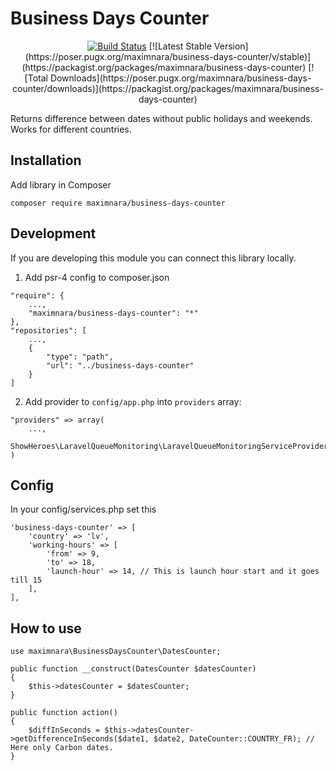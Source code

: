 # Business Days Counter

<p align="center">
<a href="https://travis-ci.org/maximnara/business-days-counter"><img src="https://api.travis-ci.org/maximnara/business-days-counter.svg" alt="Build Status"></a>
[![Latest Stable Version](https://poser.pugx.org/maximnara/business-days-counter/v/stable)](https://packagist.org/packages/maximnara/business-days-counter)
[![Total Downloads](https://poser.pugx.org/maximnara/business-days-counter/downloads)](https://packagist.org/packages/maximnara/business-days-counter)
</p>

Returns difference between dates without public holidays and weekends. Works for different countries.

## Installation

Add library in Composer
```
composer require maximnara/business-days-counter
```


## Development
If you are developing this module you can connect this library locally.

1. Add psr-4 config to composer.json
```
"require": {
    ...,
    "maximnara/business-days-counter": "*"
},
"repositories": [
    ...,
    {
        "type": "path",
        "url": "../business-days-counter"
    }
]
```

2. Add provider to `config/app.php` into `providers` array:
```
"providers" => array(
    ...,
    ShowHeroes\LaravelQueueMonitoring\LaravelQueueMonitoringServiceProvider::class,
)
```

## Config
In your config/services.php set this
```
'business-days-counter' => [
    'country' => 'lv',
    'working-hours' => [
        'from' => 9,
        'to' => 18,
        'launch-hour' => 14, // This is launch hour start and it goes till 15
    ],
],
```

## How to use

```
use maximnara\BusinessDaysCounter\DatesCounter;

public function __construct(DatesCounter $datesCounter)
{
    $this->datesCounter = $datesCounter;
}

public function action()
{
    $diffInSeconds = $this->datesCounter->getDifferenceInSeconds($date1, $date2, DateCounter::COUNTRY_FR); // Here only Carbon dates.
}
```